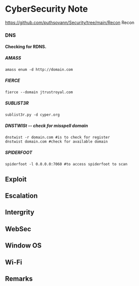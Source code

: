 # CyberSecurity Note
https://github.com/puthsovann/Security/tree/main/Recon Recon 
### DNS
#### Checking for RDNS.
##### AMASS
	amass enum -d http://domain.com

##### FIERCE	
	fierce --domain jtrustroyal.com

##### SUBLIST3R
	sublist3r.py -d cyper.org

##### DNSTWISt -- check for misspell domain 
	dnstwist -r domain.com #is to check for register
	dnstwist domain.com #check for available domain

##### SPIDERFOOT
	spiderfoot -l 0.0.0.0:7060 #to access spiderfoot to scan
## Exploit
## Escalation
## Intergrity
## WebSec
## Window OS
## Wi-Fi
## Remarks
